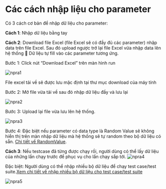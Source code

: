 # Các cách nhập liệu cho parameter
Có 3 cách cơ bản để nhập dữ liệu cho parameter:

**Cách 1**: Nhập dữ liệu bằng tay

**Cách 2**: Download file Excel (file Excel sẽ có đầy đủ các parameter) nhập data trên file Excel. Sau đó upload ngược trở lại file Excel vừa nhập data lên hệ thống  Dữ liệu tự fill vào các parameter tương ứng. 

Bước 1:	Click nút “Download Excel” trên màn hình run

![npra1](/test-framework-api/guest/doc-file/doc-file/a3543139-a0da-419c-bd46-8064d82fbb6a/npra1.png)

File excel tải về sẽ được lưu mặc định tại thư mục download của máy tính

Bước 2:	Mở file vừa tải về sau đó nhập dữ liệu đầy và lưu lại

![npra2](/test-framework-api/guest/doc-file/doc-file/ebc5d81e-262f-470e-a5c0-0b20e1d3e411/npra2.png)

Bước 3:	Upload lại file vừa lưu lên hệ thống.

![npra3](/test-framework-api/guest/doc-file/doc-file/b359ed9d-9fd0-4ac8-b1d3-feb2e01900b2/npra3.png)

Bước 4:	Đặc biệt nếu parameter có data type là Random Value sẽ không hiển thị trên màn nhập dữ liệu mà hệ thống sẽ tự random theo bộ dữ liệu có sẵn. [Chi tiết về RandomValue](/test-framework-api/guest/doc-file/doc-file/03aa9ed7-eb1f-4362-8146-b1fabde3b705/link.png).

**Cách 3**: Nếu testcase đã từng được chạy rồi, người dùng có thể lấy dữ liệu của những lần chạy trước để phục vụ cho lần chạy sắp tới.
![npra4](/test-framework-api/guest/doc-file/doc-file/12da28df-59df-4625-a499-351d26f82b11/npra4.png)

Đặc biệt: Người dùng có thể nhập nhiều bộ dữ liệu để chạy test case/test suite.[Xem chi tiết về nhập nhiều bộ dữ liệu cho test case/test suite](/test-framework-api/guest/doc-file/doc-file/03aa9ed7-eb1f-4362-8146-b1fabde3b705/link.png)

![npra5](/test-framework-api/guest/doc-file/doc-file/762f593e-d599-4246-957a-030b33f68eca/npra5.png)
